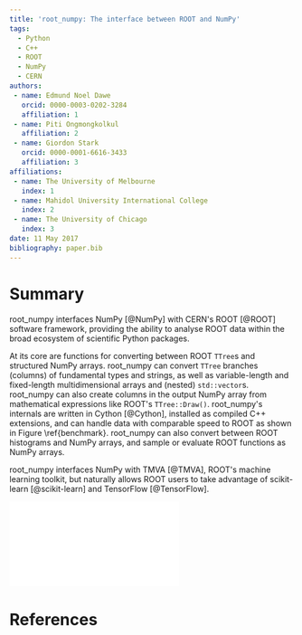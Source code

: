 ```yaml
---
title: 'root_numpy: The interface between ROOT and NumPy'
tags:
  - Python
  - C++
  - ROOT
  - NumPy
  - CERN
authors:
 - name: Edmund Noel Dawe
   orcid: 0000-0003-0202-3284
   affiliation: 1
 - name: Piti Ongmongkolkul
   affiliation: 2
 - name: Giordon Stark
   orcid: 0000-0001-6616-3433
   affiliation: 3
affiliations:
 - name: The University of Melbourne
   index: 1
 - name: Mahidol University International College
   index: 2
 - name: The University of Chicago
   index: 3
date: 11 May 2017
bibliography: paper.bib
---
```


# Summary

root_numpy interfaces NumPy [@NumPy] with CERN's ROOT [@ROOT] software
framework, providing the ability to analyse ROOT data within the broad
ecosystem of scientific Python packages.

At its core are functions for converting between ROOT `TTree`s and structured
NumPy arrays. root_numpy can convert `TTree` branches (columns) of fundamental
types and strings, as well as variable-length and fixed-length multidimensional
arrays and (nested) `std::vector`s. root_numpy can also create columns in the
output NumPy array from mathematical expressions like ROOT's `TTree::Draw()`.
root_numpy's internals are written in Cython [@Cython], installed as compiled
C++ extensions, and can handle data with comparable speed to ROOT as shown in
Figure \ref{benchmark}. root_numpy can also convert between ROOT histograms and
NumPy arrays, and sample or evaluate ROOT functions as NumPy arrays.

root_numpy interfaces NumPy with TMVA [@TMVA], ROOT's machine learning toolkit,
but naturally allows ROOT users to take advantage of scikit-learn
[@scikit-learn] and TensorFlow [@TensorFlow].

![Benchmarking root_numpy's `tree2array()` function against ROOT's `TTree::Draw()`\label{benchmark}](../benchmarks/bench_tree2array.pdf)

# References
